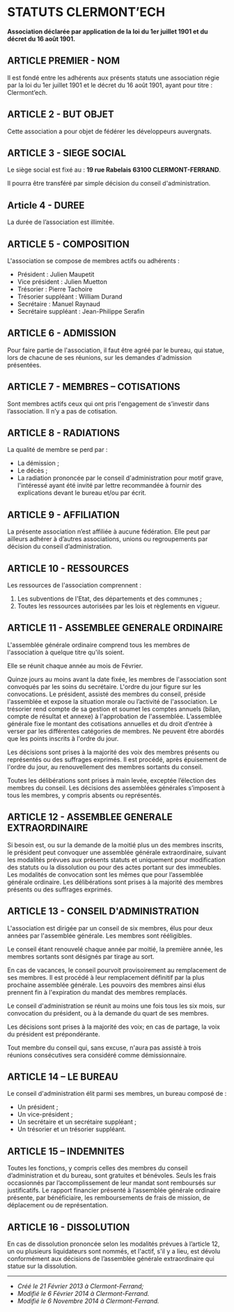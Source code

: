 # STATUTS CLERMONT’ECH

**Association déclarée par application de la loi du 1er juillet 1901 et du
décret du 16 août 1901.**


## ARTICLE PREMIER - NOM

Il est fondé entre les adhérents aux présents statuts une association régie par
la loi du 1er juillet 1901 et le décret du 16 août 1901, ayant pour titre :
Clermont’ech.


## ARTICLE 2 - BUT OBJET

Cette association a pour objet de fédérer les développeurs auvergnats.


## ARTICLE 3 - SIEGE SOCIAL

Le siège social est fixé au : **19 rue Rabelais 63100 CLERMONT-FERRAND**.

Il pourra être transféré par simple décision du conseil d'administration.


## Article 4 - DUREE

La durée de l’association est illimitée.


## ARTICLE 5 - COMPOSITION

L'association se compose de membres actifs ou adhérents :

* Président : Julien Maupetit
* Vice président : Julien Muetton
* Trésorier : Pierre Tachoire
* Trésorier suppléant : William Durand
* Secrétaire : Manuel Raynaud
* Secrétaire suppléant : Jean-Philippe Serafin


## ARTICLE 6 - ADMISSION

Pour faire partie de l'association, il faut être agréé par le bureau, qui
statue, lors de chacune de ses réunions, sur les demandes d'admission
présentées.


## ARTICLE 7 - MEMBRES – COTISATIONS

Sont membres actifs ceux qui ont pris l'engagement de s’investir dans
l’association. Il n’y a pas de cotisation.


## ARTICLE 8 - RADIATIONS

La qualité de membre se perd par :

* La démission ;
* Le décès ;
* La radiation prononcée par le conseil d'administration pour motif grave,
l'intéressé ayant été invité par lettre recommandée à fournir des explications
devant le bureau et/ou par écrit.


## ARTICLE 9 - AFFILIATION

La présente association n’est affiliée à aucune fédération. Elle peut par
ailleurs adhérer à d’autres associations, unions ou regroupements par décision
du conseil d’administration.


## ARTICLE 10 - RESSOURCES

Les ressources de l'association comprennent :

1. Les subventions de l'Etat, des départements et des communes ;
2. Toutes les ressources autorisées par les lois et règlements en vigueur.


## ARTICLE 11 - ASSEMBLEE GENERALE ORDINAIRE

L'assemblée générale ordinaire comprend tous les membres de l'association à
quelque titre qu'ils soient.

Elle se réunit chaque année au mois de Février.

Quinze jours au moins avant la date fixée, les membres de l'association sont
convoqués par les soins du secrétaire. L'ordre du jour figure sur les
convocations. Le président, assisté des membres du conseil, préside l'assemblée
et expose la situation morale ou l’activité de l'association. Le trésorier rend
compte de sa gestion et soumet les comptes annuels (bilan, compte de résultat et
annexe) à l'approbation de l'assemblée. L’assemblée générale fixe le montant des
cotisations annuelles et du droit d’entrée à verser par les différentes
catégories de membres. Ne peuvent être abordés que les points inscrits à l'ordre
du jour.

Les décisions sont prises à la majorité des voix des membres présents ou
représentés ou des suffrages exprimés. Il est procédé, après épuisement de
l'ordre du jour, au renouvellement des membres sortants du conseil.

Toutes les délibérations sont prises à main levée, exceptée l’élection des
membres du conseil. Les décisions des assemblées générales s’imposent à tous les
membres, y compris absents ou représentés.


## ARTICLE 12 - ASSEMBLEE GENERALE EXTRAORDINAIRE

Si besoin est, ou sur la demande de la moitié plus un des membres inscrits, le
président peut convoquer une assemblée générale extraordinaire, suivant les
modalités prévues aux présents statuts et uniquement pour modification des
statuts ou la dissolution ou pour des actes portant sur des immeubles. Les
modalités de convocation sont les mêmes que pour l’assemblée générale ordinaire.
Les délibérations sont prises à la majorité des membres présents ou des
suffrages exprimés.


## ARTICLE 13 - CONSEIL D'ADMINISTRATION

L'association est dirigée par un conseil de six membres, élus pour deux années
par l'assemblée générale. Les membres sont rééligibles.

Le conseil étant renouvelé chaque année par moitié, la première année, les
membres sortants sont désignés par tirage au sort.

En cas de vacances, le conseil pourvoit provisoirement au remplacement de ses
membres. Il est procédé à leur remplacement définitif par la plus prochaine
assemblée générale. Les pouvoirs des membres ainsi élus prennent fin à
l'expiration du mandat des membres remplacés.

Le conseil d'administration se réunit au moins une fois tous les six mois, sur
convocation du président, ou à la demande du quart de ses membres.

Les décisions sont prises à la majorité des voix; en cas de partage, la voix du
président est prépondérante.

Tout membre du conseil qui, sans excuse, n'aura pas assisté à trois réunions
consécutives sera considéré comme démissionnaire.


## ARTICLE 14 – LE BUREAU

Le conseil d'administration élit parmi ses membres, un bureau composé de :

* Un président ;
* Un vice-président ;
* Un secrétaire et un secrétaire suppléant ;
* Un trésorier et un trésorier suppléant.


## ARTICLE 15 – INDEMNITES

Toutes les fonctions, y compris celles des membres du conseil d’administration
et du bureau, sont gratuites et bénévoles. Seuls les frais occasionnés par
l’accomplissement de leur mandat sont remboursés sur justificatifs. Le rapport
financier présenté à l’assemblée générale ordinaire présente, par bénéficiaire,
les remboursements de frais de mission, de déplacement ou de représentation.


## ARTICLE 16 - DISSOLUTION

En cas de dissolution prononcée selon les modalités prévues à l’article 12, un
ou plusieurs liquidateurs sont nommés, et l'actif, s'il y a lieu, est dévolu
conformément aux décisions de l’assemblée générale extraordinaire qui statue sur
la dissolution.

---

- *Créé le 21 Février 2013 à Clermont-Ferrand;*
- *Modifié le 6 Février 2014 à Clermont-Ferrand.*
- *Modifié le 6 Novembre 2014 à Clermont-Ferrand.*

